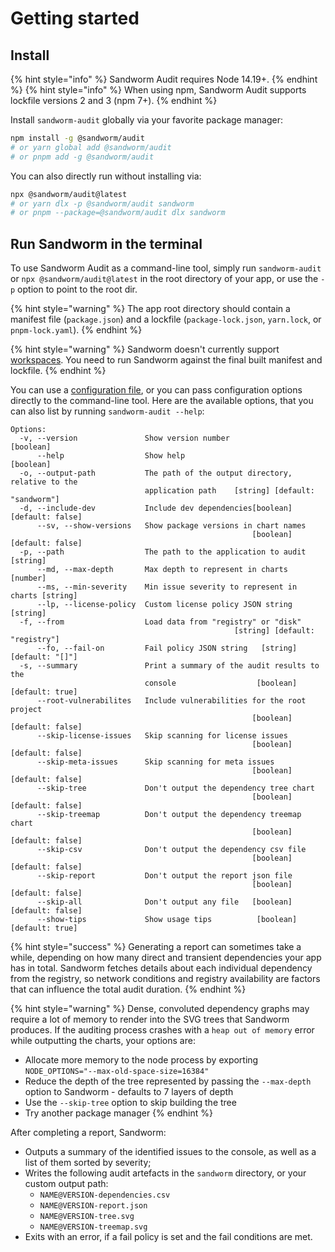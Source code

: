 # Getting started

## Install

{% hint style="info" %}
Sandworm Audit requires Node 14.19+.
{% endhint %}
{% hint style="info" %}
When using npm, Sandworm Audit supports lockfile versions 2 and 3 (npm 7+).
{% endhint %}

Install `sandworm-audit` globally via your favorite package manager:

```bash
npm install -g @sandworm/audit
# or yarn global add @sandworm/audit
# or pnpm add -g @sandworm/audit
```

You can also directly run without installing via:

```bash
npx @sandworm/audit@latest
# or yarn dlx -p @sandworm/audit sandworm
# or pnpm --package=@sandworm/audit dlx sandworm
```

## Run Sandworm in the terminal

To use Sandworm Audit as a command-line tool, simply run `sandworm-audit` or `npx @sandworm/audit@latest` in the root directory of your app, or use the `-p` option to point to the root dir.

{% hint style="warning" %}
The app root directory should contain a manifest file (`package.json`) and a lockfile (`package-lock.json`, `yarn.lock`, or `pnpm-lock.yaml`).
{% endhint %}

{% hint style="warning" %}
Sandworm doesn't currently support [workspaces](https://docs.npmjs.com/cli/v9/using-npm/workspaces). You need to run Sandworm against the final built manifest and lockfile.
{% endhint %}

You can use a [configuration file](./configuration.md), or you can pass configuration options directly to the command-line tool. Here are the available options, that you can also list by running `sandworm-audit --help`:

```
Options:
  -v, --version               Show version number                      [boolean]
      --help                  Show help                                [boolean]
  -o, --output-path           The path of the output directory, relative to the
                              application path    [string] [default: "sandworm"]
  -d, --include-dev           Include dev dependencies[boolean] [default: false]
      --sv, --show-versions   Show package versions in chart names
                                                      [boolean] [default: false]
  -p, --path                  The path to the application to audit      [string]
      --md, --max-depth       Max depth to represent in charts          [number]
      --ms, --min-severity    Min issue severity to represent in charts [string]
      --lp, --license-policy  Custom license policy JSON string         [string]
  -f, --from                  Load data from "registry" or "disk"
                                                  [string] [default: "registry"]
      --fo, --fail-on         Fail policy JSON string   [string] [default: "[]"]
  -s, --summary               Print a summary of the audit results to the
                              console                  [boolean] [default: true]
      --root-vulnerabilites   Include vulnerabilities for the root project
                                                      [boolean] [default: false]
      --skip-license-issues   Skip scanning for license issues
                                                      [boolean] [default: false]
      --skip-meta-issues      Skip scanning for meta issues
                                                      [boolean] [default: false]
      --skip-tree             Don't output the dependency tree chart
                                                      [boolean] [default: false]
      --skip-treemap          Don't output the dependency treemap chart
                                                      [boolean] [default: false]
      --skip-csv              Don't output the dependency csv file
                                                      [boolean] [default: false]
      --skip-report           Don't output the report json file
                                                      [boolean] [default: false]
      --skip-all              Don't output any file   [boolean] [default: false]
      --show-tips             Show usage tips          [boolean] [default: true]
```

{% hint style="success" %}
Generating a report can sometimes take a while, depending on how many direct and transient dependencies your app has in total. Sandworm fetches details about each individual dependency from the registry, so network conditions and registry availability are factors that can influence the total audit duration.
{% endhint %}

{% hint style="warning" %}
Dense, convoluted dependency graphs may require a lot of memory to render into the SVG trees that Sandworm produces. If the auditing process crashes with a `heap out of memory` error while outputting the charts, your options are:
- Allocate more memory to the node process by exporting `NODE_OPTIONS="--max-old-space-size=16384"`
- Reduce the depth of the tree represented by passing the `--max-depth` option to Sandworm - defaults to 7 layers of depth
- Use the `--skip-tree` option to skip building the tree
- Try another package manager
{% endhint %}

After completing a report, Sandworm:
- Outputs a summary of the identified issues to the console, as well as a list of them sorted by severity;
- Writes the following audit artefacts in the `sandworm` directory, or your custom output path:
  - `NAME@VERSION-dependencies.csv`
  - `NAME@VERSION-report.json`
  - `NAME@VERSION-tree.svg`
  - `NAME@VERSION-treemap.svg`
- Exits with an error, if a fail policy is set and the fail conditions are met.
